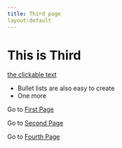 ```yaml
---
title: Third page
layout:default
---
```


# This is Third

[the clickable text](http://xlson.com/)

* Bullet lists are also easy to create
* One more

Go to [First Page](index.html)


Go to [Second Page](secpg.html)

Go to [Fourth Page](four.html)
